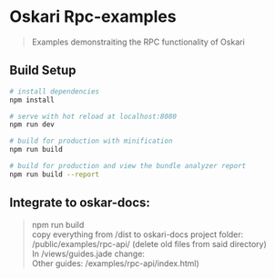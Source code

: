 # Oskari Rpc-examples

> Examples demonstraiting the RPC functionality of Oskari

## Build Setup

``` bash
# install dependencies
npm install

# serve with hot reload at localhost:8080
npm run dev

# build for production with minification
npm run build

# build for production and view the bundle analyzer report
npm run build --report

```
## Integrate to oskar-docs:

> npm run build  
> copy everything from /dist to oskari-docs project folder: /public/examples/rpc-api/ (delete old files from said directory)  
> In /views/guides.jade change:         
> Other guides:
> /examples/rpc-api/index.html)
